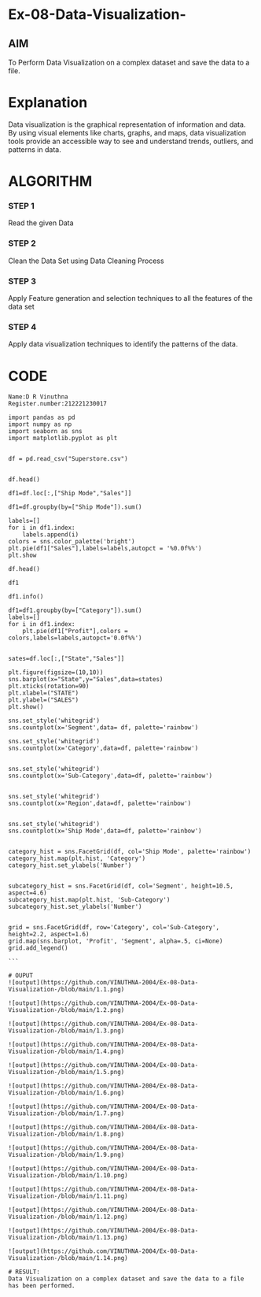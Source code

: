 # Ex-08-Data-Visualization-

## AIM
To Perform Data Visualization on a complex dataset and save the data to a file. 

# Explanation
Data visualization is the graphical representation of information and data. By using visual elements like charts, graphs, and maps, data visualization tools provide an accessible way to see and understand trends, outliers, and patterns in data.

# ALGORITHM
### STEP 1
Read the given Data
### STEP 2
Clean the Data Set using Data Cleaning Process
### STEP 3
Apply Feature generation and selection techniques to all the features of the data set
### STEP 4
Apply data visualization techniques to identify the patterns of the data.


# CODE
````
Name:D R Vinuthna
Register.number:212221230017

import pandas as pd
import numpy as np
import seaborn as sns
import matplotlib.pyplot as plt


df = pd.read_csv("Superstore.csv")


df.head()

df1=df.loc[:,["Ship Mode","Sales"]]

df1=df.groupby(by=["Ship Mode"]).sum()

labels=[]
for i in df1.index:
    labels.append(i)
colors = sns.color_palette('bright')
plt.pie(df1["Sales"],labels=labels,autopct = '%0.0f%%')
plt.show

df.head()

df1

df1.info()

df1=df1.groupby(by=["Category"]).sum()
labels=[]
for i in df1.index:
    plt.pie(df1["Profit"],colors = colors,labels=labels,autopct='0.0f%%')


sates=df.loc[:,["State","Sales"]]

plt.figure(figsize=(10,10))
sns.barplot(x="State",y="Sales",data=states)
plt.xticks(rotation=90)
plt.xlabel=("STATE")
plt.ylabel=("SALES")
plt.show()

sns.set_style('whitegrid')
sns.countplot(x='Segment',data= df, palette='rainbow')

sns.set_style('whitegrid')
sns.countplot(x='Category',data=df, palette='rainbow')


sns.set_style('whitegrid')
sns.countplot(x='Sub-Category',data=df, palette='rainbow')


sns.set_style('whitegrid')
sns.countplot(x='Region',data=df, palette='rainbow')


sns.set_style('whitegrid')
sns.countplot(x='Ship Mode',data=df, palette='rainbow')


category_hist = sns.FacetGrid(df, col='Ship Mode', palette='rainbow')
category_hist.map(plt.hist, 'Category')
category_hist.set_ylabels('Number')


subcategory_hist = sns.FacetGrid(df, col='Segment', height=10.5, aspect=4.6)
subcategory_hist.map(plt.hist, 'Sub-Category')
subcategory_hist.set_ylabels('Number')


grid = sns.FacetGrid(df, row='Category', col='Sub-Category', height=2.2, aspect=1.6)
grid.map(sns.barplot, 'Profit', 'Segment', alpha=.5, ci=None)
grid.add_legend()

```

# OUPUT
![output](https://github.com/VINUTHNA-2004/Ex-08-Data-Visualization-/blob/main/1.1.png)

![output](https://github.com/VINUTHNA-2004/Ex-08-Data-Visualization-/blob/main/1.2.png)

![output](https://github.com/VINUTHNA-2004/Ex-08-Data-Visualization-/blob/main/1.3.png)

![output](https://github.com/VINUTHNA-2004/Ex-08-Data-Visualization-/blob/main/1.4.png)

![output](https://github.com/VINUTHNA-2004/Ex-08-Data-Visualization-/blob/main/1.5.png)

![output](https://github.com/VINUTHNA-2004/Ex-08-Data-Visualization-/blob/main/1.6.png)

![output](https://github.com/VINUTHNA-2004/Ex-08-Data-Visualization-/blob/main/1.7.png)

![output](https://github.com/VINUTHNA-2004/Ex-08-Data-Visualization-/blob/main/1.8.png)

![output](https://github.com/VINUTHNA-2004/Ex-08-Data-Visualization-/blob/main/1.9.png)

![output](https://github.com/VINUTHNA-2004/Ex-08-Data-Visualization-/blob/main/1.10.png)

![output](https://github.com/VINUTHNA-2004/Ex-08-Data-Visualization-/blob/main/1.11.png)

![output](https://github.com/VINUTHNA-2004/Ex-08-Data-Visualization-/blob/main/1.12.png)

![output](https://github.com/VINUTHNA-2004/Ex-08-Data-Visualization-/blob/main/1.13.png)

![output](https://github.com/VINUTHNA-2004/Ex-08-Data-Visualization-/blob/main/1.14.png)

# RESULT:
Data Visualization on a complex dataset and save the data to a file has been performed.
